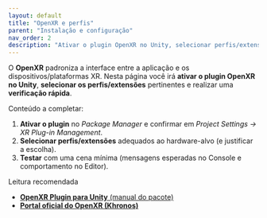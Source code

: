 ```yaml
---
layout: default
title: "OpenXR e perfis"
parent: "Instalação e configuração"
nav_order: 2
description: "Ativar o plugin OpenXR no Unity, selecionar perfis/extensões e validar o funcionamento."
---
```


O **OpenXR** padroniza a interface entre a aplicação e os dispositivos/plataformas XR. Nesta página você irá **ativar o plugin OpenXR no Unity**, **selecionar os perfis/extensões** pertinentes e realizar uma **verificação rápida**.

Conteúdo a completar:
1. **Ativar o plugin** no *Package Manager* e confirmar em *Project Settings → XR Plug-in Management*.  
2. **Selecionar perfis/extensões** adequados ao hardware-alvo (e justificar a escolha).  
3. **Testar** com uma cena mínima (mensagens esperadas no Console e comportamento no Editor).

Leitura recomendada
- [**OpenXR Plugin para Unity** (manual do pacote)](https://docs.unity3d.com/Packages/com.unity.xr.openxr@1.15/manual/index.html)  
- [**Portal oficial do OpenXR (Khronos)**](https://www.khronos.org/OpenXR)
